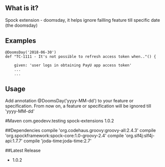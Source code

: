 ## What is it?

Spock extension - doomsday, it helps ignore failling feature till specific date (the doomsday)    
 
## Examples

    @DoomsDay('2018-06-30')
    def "TC-1111 - It's not possible to refresh access token when.."() {

        given: 'user logs in obtaining PayU app access token' 
        ...
        ... 

## Usage 

Add annotation @DoomsDay('yyyy-MM-dd') to your feature or specification.
From now on, a feature or specification will be ignored till 'yyyy-MM-dd'

#Maven
            <dependency>
                <groupId>com.geodevv.testing</groupId>
                <artifactId>spock-extensions</artifactId>
                <version>1.0.2</version>
            </dependency>


##Dependencies
    compile 'org.codehaus.groovy:groovy-all:2.4.3'
    compile 'org.spockframework:spock-core:1.0-groovy-2.4'
    compile 'org.slf4j:slf4j-api:1.7.7'
    compile 'joda-time:joda-time:2.7'


##Latest Release
* 1.0.2

